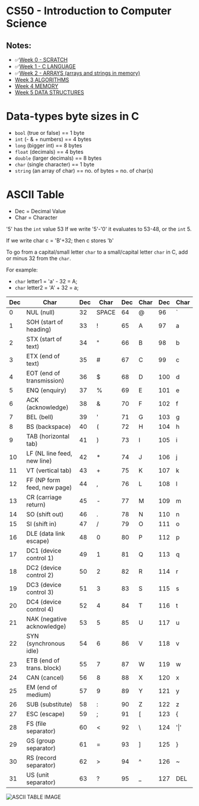 # CS50 - Introduction to Computer Science

## Notes:

- ✅[Week 0 - SCRATCH](https://cs50.harvard.edu/x/2023/notes/0/)
- ✅[Week 1 - C LANGUAGE](https://cs50.harvard.edu/x/2023/notes/1/)
- ✅[Week 2 - ARRAYS (arrays and strings in memory)](https://cs50.harvard.edu/x/2023/notes/2/)
- [Week 3 ALGORITHMS](https://cs50.harvard.edu/x/2023/notes/3/)
- [Week 4 MEMORY](https://cs50.harvard.edu/x/2023/notes/4/)
- [Week 5 DATA STRUCTURES](https://cs50.harvard.edu/x/2023/notes/5/)

# Data-types byte sizes in C

- `bool` (true or false) == 1 byte
- `int` (- & + numbers) == 4 bytes
- `long` (bigger int) == 8 bytes
- `float` (decimals) == 4 bytes
- `double` (larger decimals) == 8 bytes
- `char` (single character) == 1 byte
- `string` (an array of char) == no. of bytes = no. of char(s)

# ASCII Table

- Dec = Decimal Value
- Char = Character

'5' has the `int` value 53
If we write '5'-'0' it evaluates to 53-48, or the `int` 5.

If we write char c = 'B'+32; then c stores 'b'

To go from a capital/small letter `char` to a small/capital letter `char` in C, add or minus 32 from the `char`.

For example:

- `char` letter1 = 'a' - 32 = A;
- `char` letter2 = 'A' + 32 = a;

| Dec | Char                        | Dec | Char  | Dec | Char | Dec | Char   |
| --- | --------------------------- | --- | ----- | --- | ---- | --- | ------ |
| 0   | NUL (null)                  | 32  | SPACE | 64  | @    | 96  | `      |
| 1   | SOH (start of heading)      | 33  | !     | 65  | A    | 97  | a      |
| 2   | STX (start of text)         | 34  | "     | 66  | B    | 98  | b      |
| 3   | ETX (end of text)           | 35  | #     | 67  | C    | 99  | c      |
| 4   | EOT (end of transmission)   | 36  | $     | 68  | D    | 100 | d      |
| 5   | ENQ (enquiry)               | 37  | %     | 69  | E    | 101 | e      |
| 6   | ACK (acknowledge)           | 38  | &     | 70  | F    | 102 | f      |
| 7   | BEL (bell)                  | 39  | '     | 71  | G    | 103 | g      |
| 8   | BS (backspace)              | 40  | (     | 72  | H    | 104 | h      |
| 9   | TAB (horizontal tab)        | 41  | )     | 73  | I    | 105 | i      |
| 10  | LF (NL line feed, new line) | 42  | \*    | 74  | J    | 106 | j      |
| 11  | VT (vertical tab)           | 43  | +     | 75  | K    | 107 | k      |
| 12  | FF (NP form feed, new page) | 44  | ,     | 76  | L    | 108 | l      |
| 13  | CR (carriage return)        | 45  | -     | 77  | M    | 109 | m      |
| 14  | SO (shift out)              | 46  | .     | 78  | N    | 110 | n      |
| 15  | SI (shift in)               | 47  | /     | 79  | O    | 111 | o      |
| 16  | DLE (data link escape)      | 48  | 0     | 80  | P    | 112 | p      |
| 17  | DC1 (device control 1)      | 49  | 1     | 81  | Q    | 113 | q      |
| 18  | DC2 (device control 2)      | 50  | 2     | 82  | R    | 114 | r      |
| 19  | DC3 (device control 3)      | 51  | 3     | 83  | S    | 115 | s      |
| 20  | DC4 (device control 4)      | 52  | 4     | 84  | T    | 116 | t      |
| 21  | NAK (negative acknowledge)  | 53  | 5     | 85  | U    | 117 | u      |
| 22  | SYN (synchronous idle)      | 54  | 6     | 86  | V    | 118 | v      |
| 23  | ETB (end of trans. block)   | 55  | 7     | 87  | W    | 119 | w      |
| 24  | CAN (cancel)                | 56  | 8     | 88  | X    | 120 | x      |
| 25  | EM (end of medium)          | 57  | 9     | 89  | Y    | 121 | y      |
| 26  | SUB (substitute)            | 58  | :     | 90  | Z    | 122 | z      |
| 27  | ESC (escape)                | 59  | ;     | 91  | [    | 123 | {      |
| 28  | FS (file separator)         | 60  | <     | 92  | \    | 124 | \'\|\' |
| 29  | GS (group separator)        | 61  | =     | 93  | ]    | 125 | }      |
| 30  | RS (record separator)       | 62  | >     | 94  | ^    | 126 | ~      |
| 31  | US (unit separator)         | 63  | ?     | 95  | \_   | 127 | DEL    |

![ASCII TABLE IMAGE](https://cs50.harvard.edu/x/2023/notes/2/cs50Week2Slide120.png)
